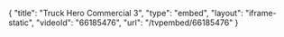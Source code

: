 {
    "title": "Truck Hero Commercial 3",
    "type": "embed",
    "layout": "iframe-static",
    "videoId": "66185476",
    "url": "\/tvpembed\/66185476"
}